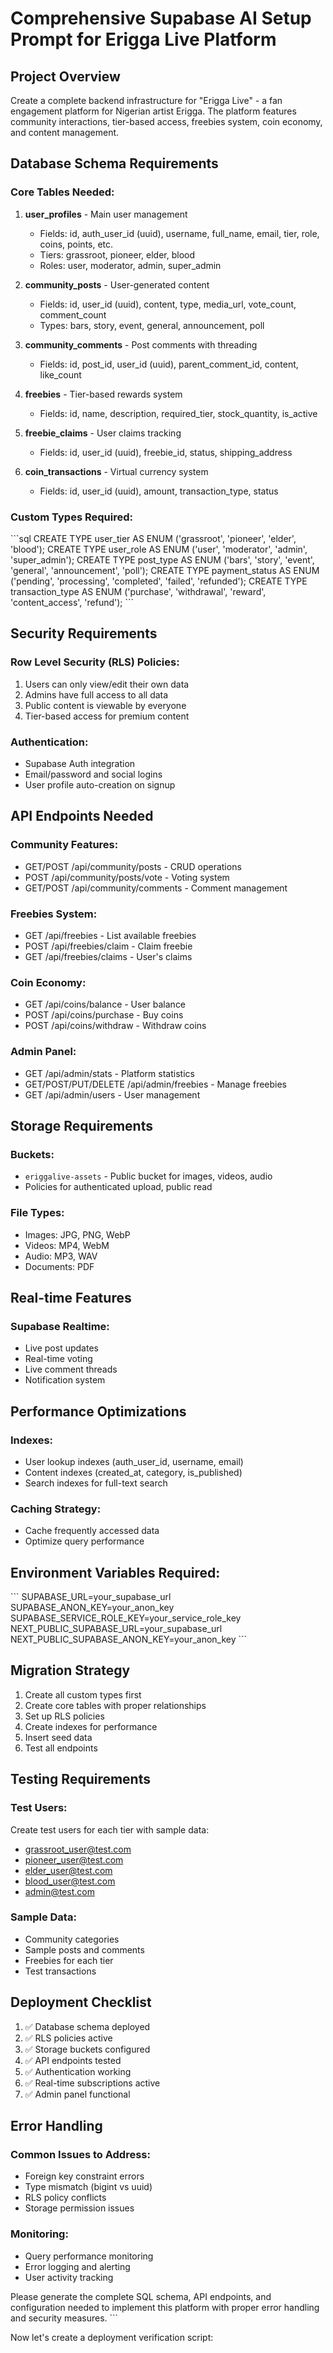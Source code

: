 # Comprehensive Supabase AI Setup Prompt for Erigga Live Platform

## Project Overview
Create a complete backend infrastructure for "Erigga Live" - a fan engagement platform for Nigerian artist Erigga. The platform features community interactions, tier-based access, freebies system, coin economy, and content management.

## Database Schema Requirements

### Core Tables Needed:

1. **user_profiles** - Main user management
   - Fields: id, auth_user_id (uuid), username, full_name, email, tier, role, coins, points, etc.
   - Tiers: grassroot, pioneer, elder, blood
   - Roles: user, moderator, admin, super_admin

2. **community_posts** - User-generated content
   - Fields: id, user_id (uuid), content, type, media_url, vote_count, comment_count
   - Types: bars, story, event, general, announcement, poll

3. **community_comments** - Post comments with threading
   - Fields: id, post_id, user_id (uuid), parent_comment_id, content, like_count

4. **freebies** - Tier-based rewards system
   - Fields: id, name, description, required_tier, stock_quantity, is_active

5. **freebie_claims** - User claims tracking
   - Fields: id, user_id (uuid), freebie_id, status, shipping_address

6. **coin_transactions** - Virtual currency system
   - Fields: id, user_id (uuid), amount, transaction_type, status

### Custom Types Required:
\`\`\`sql
CREATE TYPE user_tier AS ENUM ('grassroot', 'pioneer', 'elder', 'blood');
CREATE TYPE user_role AS ENUM ('user', 'moderator', 'admin', 'super_admin');
CREATE TYPE post_type AS ENUM ('bars', 'story', 'event', 'general', 'announcement', 'poll');
CREATE TYPE payment_status AS ENUM ('pending', 'processing', 'completed', 'failed', 'refunded');
CREATE TYPE transaction_type AS ENUM ('purchase', 'withdrawal', 'reward', 'content_access', 'refund');
\`\`\`

## Security Requirements

### Row Level Security (RLS) Policies:
1. Users can only view/edit their own data
2. Admins have full access to all data
3. Public content is viewable by everyone
4. Tier-based access for premium content

### Authentication:
- Supabase Auth integration
- Email/password and social logins
- User profile auto-creation on signup

## API Endpoints Needed

### Community Features:
- GET/POST /api/community/posts - CRUD operations
- POST /api/community/posts/vote - Voting system
- GET/POST /api/community/comments - Comment management

### Freebies System:
- GET /api/freebies - List available freebies
- POST /api/freebies/claim - Claim freebie
- GET /api/freebies/claims - User's claims

### Coin Economy:
- GET /api/coins/balance - User balance
- POST /api/coins/purchase - Buy coins
- POST /api/coins/withdraw - Withdraw coins

### Admin Panel:
- GET /api/admin/stats - Platform statistics
- GET/POST/PUT/DELETE /api/admin/freebies - Manage freebies
- GET /api/admin/users - User management

## Storage Requirements

### Buckets:
- `eriggalive-assets` - Public bucket for images, videos, audio
- Policies for authenticated upload, public read

### File Types:
- Images: JPG, PNG, WebP
- Videos: MP4, WebM
- Audio: MP3, WAV
- Documents: PDF

## Real-time Features

### Supabase Realtime:
- Live post updates
- Real-time voting
- Live comment threads
- Notification system

## Performance Optimizations

### Indexes:
- User lookup indexes (auth_user_id, username, email)
- Content indexes (created_at, category, is_published)
- Search indexes for full-text search

### Caching Strategy:
- Cache frequently accessed data
- Optimize query performance

## Environment Variables Required:
\`\`\`
SUPABASE_URL=your_supabase_url
SUPABASE_ANON_KEY=your_anon_key
SUPABASE_SERVICE_ROLE_KEY=your_service_role_key
NEXT_PUBLIC_SUPABASE_URL=your_supabase_url
NEXT_PUBLIC_SUPABASE_ANON_KEY=your_anon_key
\`\`\`

## Migration Strategy

1. Create all custom types first
2. Create core tables with proper relationships
3. Set up RLS policies
4. Create indexes for performance
5. Insert seed data
6. Test all endpoints

## Testing Requirements

### Test Users:
Create test users for each tier with sample data:
- grassroot_user@test.com
- pioneer_user@test.com  
- elder_user@test.com
- blood_user@test.com
- admin@test.com

### Sample Data:
- Community categories
- Sample posts and comments
- Freebies for each tier
- Test transactions

## Deployment Checklist

1. ✅ Database schema deployed
2. ✅ RLS policies active
3. ✅ Storage buckets configured
4. ✅ API endpoints tested
5. ✅ Authentication working
6. ✅ Real-time subscriptions active
7. ✅ Admin panel functional

## Error Handling

### Common Issues to Address:
- Foreign key constraint errors
- Type mismatch (bigint vs uuid)
- RLS policy conflicts
- Storage permission issues

### Monitoring:
- Query performance monitoring
- Error logging and alerting
- User activity tracking

Please generate the complete SQL schema, API endpoints, and configuration needed to implement this platform with proper error handling and security measures.
\`\`\`

Now let's create a deployment verification script:
